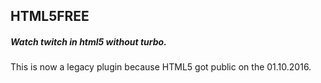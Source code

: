 ## HTML5FREE
##### Watch twitch in html5 without turbo.
This is now a legacy plugin because HTML5 got public on the 01.10.2016.
